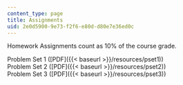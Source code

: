 ```yaml
---
content_type: page
title: Assignments
uid: 2e0d5900-9e73-f2f6-e80d-d80e7e36ed0c
---
```


Homework Assignments count as 10% of the course grade.

Problem Set 1 ([PDF]({{< baseurl >}}/resources/pset1))  
Problem Set 2 ([PDF]({{< baseurl >}}/resources/pset2))  
Problem Set 3 ([PDF]({{< baseurl >}}/resources/pset3))